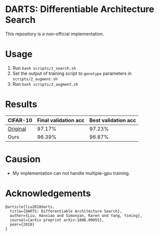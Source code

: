# DARTS: Differentiable Architecture Search

This repository is a non-official implementation.

# Usage
1. Run `bash scripts/1_search.sh`
2. Set the output of training script to `genotype` parameters in `scripts/2_augment.sh`
2. Run `bash scripts/2_augment.sh`

# Results
| CIFAR-10 | Final validation acc | Best validation acc |
| ------- | -------------------- | ------------------- |
| [Original](https://github.com/quark0/darts)         | 97.17% | 97.23% |
| Ours | 96.39% | 96.87% |

# Causion
+ My implementation can not handle multiple-gpu training.

# Acknowledgements
```
@article{liu2018darts,
  title={DARTS: Differentiable Architecture Search},
  author={Liu, Hanxiao and Simonyan, Karen and Yang, Yiming},
  journal={arXiv preprint arXiv:1806.09055},
  year={2018}
}
```